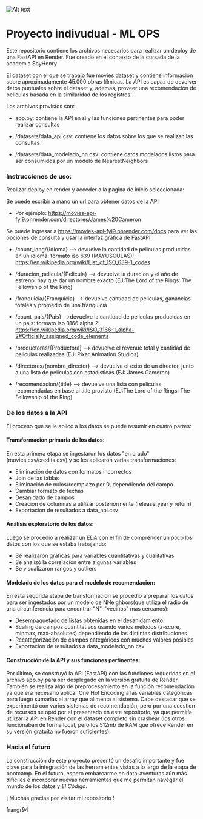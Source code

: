 ![Alt text](https://assets.soyhenry.com/henry-landing/assets/Henry/logo.png)
# Proyecto indivudual - ML OPS


Este repositorio contiene los archivos necesarios para realizar un deploy de una FastAPI en Render. Fue creado en el contexto de la cursada de la academia SoyHenry.

El dataset con el que se trabajo fue movies dataset y contiene informacion sobre aproximadamente 45.000 obras fílmicas.
La API es capaz de devolver datos puntuales sobre el dataset y, ademas, proveer una recomendacion de peliculas basada en la similaridad de los registros.


Los archivos provistos son:

* app.py: contiene la API en sí y las funciones pertinentes para poder realizar consultas

* /datasets/data_api.csv: contiene los datos sobre los que se realizan las consultas

* /datasets/data_modelado_nn.csv: contiene datos modelados listos para ser consumidos por un modelo de NearestNeighbors


### Instrucciones de uso:
Realizar deploy en render y acceder a la pagina de inicio seleccionada:

Se puede escribir a mano un url para obtener datos de la API

* Por ejemplo: <url>https://movies-api-fyi9.onrender.com/directores/James%20Cameron</url>



Se puede ingresar a <url>https://movies-api-fyi9.onrender.com/docs</url> para ver las opciones de consulta y usar la interfaz gráfica de FastAPI.

* /count_lang/{Idioma} --> devuelve la cantidad de peliculas producidas en un idioma: formato iso 639 (MAYÚSCULAS): <url>https://en.wikipedia.org/wiki/List_of_ISO_639-1_codes</url>

* /duracion_pelicula/{Pelicula} --> devuelve la duracion y el año de estreno: hay que dar un nombre exacto (EJ:The Lord of the Rings: The Fellowship of the Ring)

* /franquicia/{Franquicia} --> devuelve cantidad de peliculas, ganancias totales y promedio de una franquicia

* /count_pais/{Pais} -->devuelve la cantidad de peliculas producidas en un pais: formato iso 3166 alpha 2: <url>https://en.wikipedia.org/wiki/ISO_3166-1_alpha-2#Officially_assigned_code_elements</url>

* /productoras/{Productora} --> devuelve el revenue total y cantidad de peliculas realizadas (EJ: Pixar Animation Studios)

* /directores/{nombre_director} --> devuelve el exito de un director, junto a una lista de peliculas con estadisticas (EJ: James Cameron)

* /recomendacion/{title} --> devuelve una lista con peliculas recomendadas en base al title provisto (EJ:The Lord of the Rings: The Fellowship of the Ring)



### De los datos a la API

El proceso que se le aplico a los datos se puede resumir en cuatro partes:

#### Transformacion primaria de los datos: 
En esta primera etapa se ingestaron los datos "en crudo" (movies.csv/credits.csv) y se les aplicaron varias transformaciones:

* Eliminación de datos con formatos incorrectos
* Join de las tablas
* Eliminación de nulos/reemplazo por 0, dependiendo del campo
* Cambiar formato de fechas
* Desanidado de campos
* Creacion de columnas a utilizar posteriormente (release_year y return)
* Exportacion de resultados a data_api.csv

#### Análisis exploratorio de los datos:
Luego se procedió a realizar un EDA con el fin de comprender un poco los datos con los que se estaba trabajando:

* Se realizaron gráficas para variables cuantitativas y cualitativas
* Se analizó la correlación entre algunas variables
* Se visualizaron rangos y outliers

#### Modelado de los datos para el modelo de recomendacion:
En esta segunda etapa de transformación se procedio a preparar los datos para ser ingestados por un modelo de NNeighbors(que utiliza el radio de una circunferencia para encontrar "N"-"vecinos" mas cercanos):

* Desempaquetado de listas obtenidas en el desanidamiento
* Scaling de campos cuantitativos usando varios métodos (z-score, minmax, max-absolutes) dependiendo de las distintas distribuciones
* Recategorización de campos categóricos con muchos valores posibles
* Exportacion de resultados a data_modelado_nn.csv

#### Construcción de la API y sus funciones pertinentes:
Por último, se construyó la API (FastAPI) con las funciones requeridas en el archivo app.py para ser desplegado en la versión gratuita de Render. También se realiza algo de preprocesamiento en la función recomendación ya que era necesario aplicar One Hot Encoding a las variables categóricas para luego sumarlas al array que alimenta al sistema. Cabe destacar que se experimentó con varios sistemas de recomendación, pero por una cuestion de recursos se optó por el presentado en este repositorio, ya que permitía utilizar la API en Render con el dataset completo sin crashear (los otros funcionaban de forma local, pero los 512mb de RAM que ofrece Render en su versión gratuita no fueron suficientes).

### Hacia el futuro
La construcción de este proyecto presentó un desafío importante y fue clave para la integración de las herramientas vistas a lo largo de la etapa de bootcamp. En el futuro, espero embarcarme en data-aventuras aún más difíciles e incorporar nuevas herramientas que me permitan navegar el mundo de los datos y _El Código_.

¡ Muchas gracias por visitar mi repositorio !

frangr94


